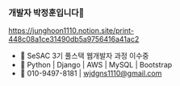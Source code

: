 ### 개발자 박정훈입니다👋

https://junghoon1110.notion.site/print-448c08a1ce31490db5a9756416a41ac2

- 🔭 SeSAC 3기 풀스택 웹개발자 과정 이수중
- 🌱 Python | Django | AWS | MySQL | Bootstrap
- 💬 010-9497-8181 | wjdgns1110@gmail.com
